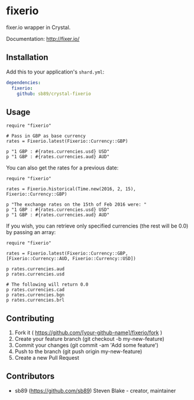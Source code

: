 # fixerio

fixer.io wrapper in Crystal.

Documentation: http://fixer.io/

## Installation

Add this to your application's `shard.yml`:

```yaml
dependencies:
  fixerio:
    github: sb89/crystal-fixerio
```

## Usage

```crystal
require "fixerio"

# Pass in GBP as base currency
rates = Fixerio.latest(Fixerio::Currency::GBP)

p "1 GBP : #{rates.currencies.usd} USD"
p "1 GBP : #{rates.currencies.aud} AUD"
```

You can also get the rates for a previous date:
```crystal
require "fixerio"

rates = Fixerio.historical(Time.new(2016, 2, 15), Fixerio::Currency::GBP)

p "The exchange rates on the 15th of Feb 2016 were: "
p "1 GBP : #{rates.currencies.usd} USD"
p "1 GBP : #{rates.currencies.aud} AUD"
```

If you wish, you can retrieve only specified currencies (the rest will be 0.0) by passing an array:

```crystal
require "fixerio"

rates = Fixerio.latest(Fixerio::Currency::GBP, [Fixerio::Currency::AUD, Fixerio::Currency::USD])

p rates.currencies.aud
p rates.currencies.usd

# The following will return 0.0
p rates.currencies.cad
p rates.currencies.bgn
p rates.currencies.brl
```

## Contributing

1. Fork it ( https://github.com/[your-github-name]/fixerio/fork )
2. Create your feature branch (git checkout -b my-new-feature)
3. Commit your changes (git commit -am 'Add some feature')
4. Push to the branch (git push origin my-new-feature)
5. Create a new Pull Request

## Contributors

- sb89 (https://github.com/sb89) Steven Blake - creator, maintainer
